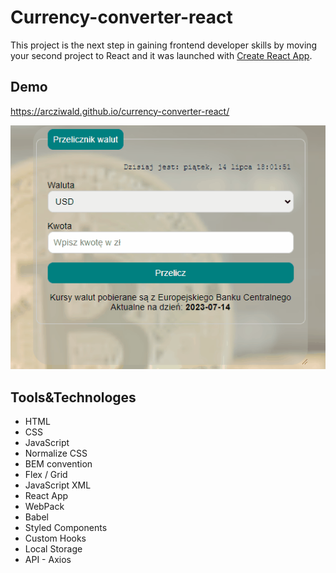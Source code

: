 # Currency-converter-react 
This project is the next step in gaining frontend developer skills by moving your second project to React
and it was launched with [Create React App](https://github.com/facebook/create-react-app).

## Demo
https://arcziwald.github.io/currency-converter-react/

![presentation list to do](images/currency-converter-react.gif)
## Tools&Technologes

- HTML
- CSS
- JavaScript
- Normalize CSS
- BEM convention
- Flex / Grid
- JavaScript XML
- React App
- WebPack
- Babel
- Styled Components
- Custom Hooks
- Local Storage
- API - Axios